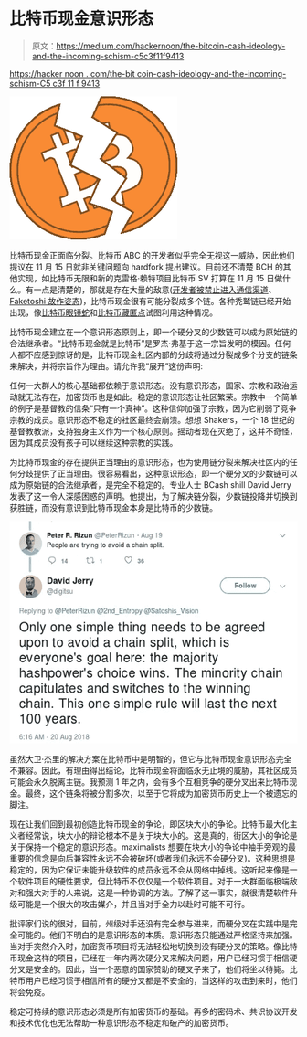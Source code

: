 # 比特币现金意识形态

> 原文：<https://medium.com/hackernoon/the-bitcoin-cash-ideology-and-the-incoming-schism-c5c3f11f9413>

[https://hacker noon . com/the-bit coin-cash-ideology-and-the-incoming-schism-C5 c3f 11 f 9413](https://hackernoon.com/the-bitcoin-cash-ideology-and-the-incoming-schism-c5c3f11f9413)

![](img/bfba7f4cfeeca10f55821bcf85fe245b.png)

比特币现金正面临分裂。比特币 ABC 的开发者似乎完全无视这一威胁，因此他们提议在 11 月 15 日就非关键问题向 hardfork 提出建议。目前还不清楚 BCH 的其他实现，如比特币无限和新的克雷格·赖特项目比特币 SV 打算在 11 月 15 日做什么。有一点是清楚的，那就是存在大量的敌意([开发者被禁止进入通信渠道](https://www.reddit.com/r/btc/comments/959tbe/amaury_creator_of_bitcoin_cash_has_been_banned/)、 [Faketoshi 故作姿态](https://nchain.com/en/blog/bitcoin-sv-launch/))，比特币现金很有可能分裂成多个链。各种秃鹫链已经开始出现，像[比特币眼镜蛇](https://twitter.com/CobraBitcoin/status/1032955956408274944)和[比特币藏匿点](https://twitter.com/BitcoinStash)试图利用这种情况。

比特币现金建立在一个意识形态原则上，即一个硬分叉的少数链可以成为原始链的合法继承者。“比特币现金就是比特币”是罗杰·弗基于这一宗旨发明的模因。任何人都不应感到惊讶的是，比特币现金社区内部的分歧将通过分裂成多个分支的链条来解决，并将宗旨作为理由。请允许我“展开”这份声明:

任何一大群人的核心基础都依赖于意识形态。没有意识形态，国家、宗教和政治运动就无法存在，加密货币也是如此。稳定的意识形态让社区繁荣。宗教中一个简单的例子是基督教的信条“只有一个真神”。这种信仰加强了宗教，因为它削弱了竞争宗教的成员。意识形态不稳定的社区最终会崩溃。想想 Shakers，一个 18 世纪的基督教教派，支持独身主义作为一个核心原则。摇动者现在灭绝了，这并不奇怪，因为其成员没有孩子可以继续这种宗教的实践。

为比特币现金的存在提供正当理由的意识形态，也为使用链分裂来解决社区内的任何分歧提供了正当理由。很容易看出，这种意识形态，即一个硬分叉的少数链可以成为原始链的合法继承者，是完全不稳定的。专业人士 BCash shill David Jerry 发表了这一令人深感困惑的声明。他提出，为了解决链分裂，少数链投降并切换到获胜链，而没有意识到比特币现金本身是比特币的少数链。

![](img/00ef1335a8f99ef88d21720fa7f01841.png)

虽然大卫·杰里的解决方案在比特币中是明智的，但它与比特币现金意识形态完全不兼容。因此，有理由得出结论，比特币现金将面临永无止境的威胁，其社区成员可能会永久脱离主链。我预测 1 年之内，会有多个互相竞争的硬分叉出来比特币现金。最终，这个链条将被分割多次，以至于它将成为加密货币历史上一个被遗忘的脚注。

现在让我们回到最初创造比特币现金的争论，即区块大小的争论。比特币最大化主义者经常说，块大小的辩论根本不是关于块大小的。这是真的，街区大小的争论是关于保持一个稳定的意识形态。maximalists 想要在块大小的争论中袖手旁观的最重要的信念是向后兼容性永远不会被破坏(或者我们永远不会硬分叉)。这种思想是稳定的，因为它保证未能升级软件的成员永远不会从网络中掉线。这听起来像是一个软件项目的硬性要求，但比特币不仅仅是一个软件项目。对于一大群面临极端敌对和强大对手的人来说，这是一种协调的方法。了解了这一事实，就很清楚软件升级可能是一个很大的攻击媒介，并且当对手全力以赴时可能不可行。

批评家们说的很对，目前，州级对手还没有完全参与进来，而硬分叉在实践中是完全可能的。他们不明白的是意识形态的本质。意识形态只能通过严格坚持来加强。当对手突然介入时，加密货币项目将无法轻松地切换到没有硬分叉的策略。像比特币现金这样的项目，已经在一年内两次硬分叉来解决问题，用户已经习惯于相信硬分叉是安全的。因此，当一个恶意的国家赞助的硬叉子来了，他们将坐以待毙。比特币用户已经习惯于相信所有的硬分叉都是不安全的，当这样的攻击到来时，他们将会免疫。

稳定可持续的意识形态必须是所有加密货币的基础。再多的密码术、共识协议开发和技术优化也无法帮助一种意识形态不稳定和破产的加密货币。